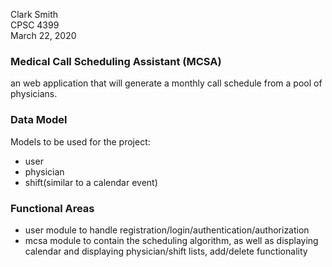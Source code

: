 Clark Smith  
CPSC 4399  
March 22, 2020  

### Medical Call Scheduling Assistant (MCSA)    
an web application that will generate a monthly call schedule from a pool of physicians.  


### Data Model  
Models to be used for the project:
* user  
* physician  
* shift(similar to a calendar event)  

### Functional Areas  
* user module to handle registration/login/authentication/authorization  
* mcsa module to contain the scheduling algorithm, as well as displaying calendar and displaying physician/shift lists, add/delete functionality    

